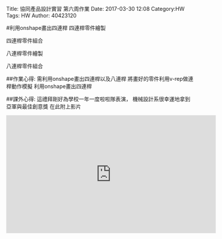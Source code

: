 Title: 協同產品設計實習 第六周作業
Date: 2017-03-30 12:08
Category:HW
Tags: HW
Author: 40423120 



<!-- PELICAN_END_SUMMARY -->

#利用onshape畫出四連桿
四連桿零件繪製




四連桿零件組合




八連桿零件繪製





八連桿零件組合





##作業心得:
需利用onshape畫出四連桿以及八連桿
將畫好的零件利用v-rep做連桿動作模擬
利用onshape畫出四連桿




##課外心得:
這禮拜剛好為學校一年一度啦啦隊表演，
機械設計系很幸運地拿到 亞軍與最佳創意獎
在此附上影片
<iframe width="560" height="315" src="https://www.youtube.com/embed/Z3csKjwLgjU" frameborder="0" allowfullscreen></iframe>

